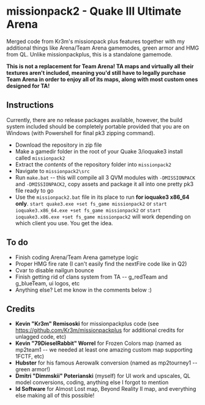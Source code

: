 # missionpack2 - Quake III Ultimate Arena
 Merged code from Kr3m's missionpack plus features together with my additional things like Arena/Team Arena gamemodes, green armor and HMG from QL. Unlike missionpackplus, this is a standalone gamemode.
 
**This is not a replacement for Team Arena! TA maps and virtually all their textures aren't included, meaning you'd still have to legally purchase Team Arena in order to enjoy all of its maps, along with most custom ones designed for TA!**

## Instructions
Currently, there are no release packages available, however, the build system included should be completely portable provided that you are on Windows (with Powershell for final pk3 zipping command).
- Download the repository in zip file
- Make a gamedir folder in the root of your Quake 3/ioquake3 install called `missionpack2`
- Extract the *contents* of the repository folder into `missionpack2`
- Navigate to `missionpack2\src`
- Run `make.bat` -- this will compile all 3 QVM modules with `-DMISSIONPACK` and `-DMISSIONPACK2`, copy assets and package it all into one pretty pk3 file ready to go
- Use the `missionpack2.bat` file in its place to run **for ioquake3 x86_64 only**. `start quake3.exe +set fs_game missionpack2` or `start ioquake3.x86_64.exe +set fs_game missionpack2` or `start ioquake3.x86.exe +set fs_game missionpack2` will work depending on which client you use. You get the idea.

## To do
- Finish coding Arena/Team Arena gametype logic
- Proper HMG fire rate (I can't easily find the nextFire code like in Q2)
- Cvar to disable nailgun bounce
- Finish getting rid of clans system from TA -- g_redTeam and g_blueTeam, ui logos, etc
- Anything else? Let me know in the comments below :)



 ## Credits
 - **Kevin "Kr3m" Remisoski** for missionpackplus code (see <https://github.com/Kr3m/missionpackplus> for additional credits for unlagged code, etc)
 - **Kevin "79DieselRabbit" Worrel** for Frozen Colors map (named as mp2team1 -- we needed at least one amazing custom map supporting 1FCTF, etc)
 - **Hubster** for his famous Aerowalk conversion (named as mp2tourney1 -- green armor!)
 - **Dmitri "Dimmskii" Poterianski** (myself) for UI work and upscales, QL model conversions, coding, anything else I forgot to mention
 - **Id Software** for Almost Lost map, Beyond Reality II map, and everything else making all of this possible!
